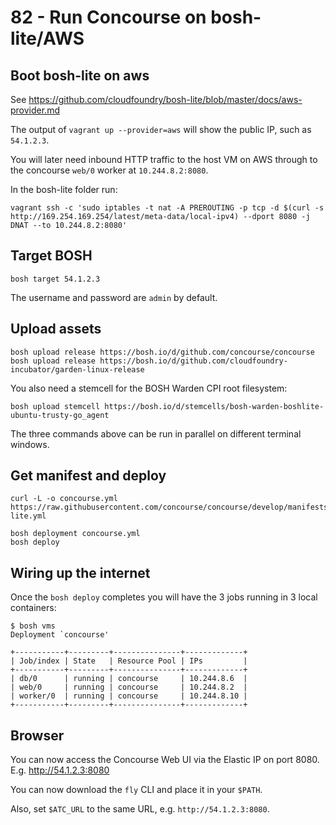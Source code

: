 82 - Run Concourse on bosh-lite/AWS
===================================

Boot bosh-lite on aws
---------------------

See https://github.com/cloudfoundry/bosh-lite/blob/master/docs/aws-provider.md

The output of `vagrant up --provider=aws` will show the public IP, such as `54.1.2.3`.

You will later need inbound HTTP traffic to the host VM on AWS through to the concourse `web/0` worker at `10.244.8.2:8080`.

In the bosh-lite folder run:

```
vagrant ssh -c 'sudo iptables -t nat -A PREROUTING -p tcp -d $(curl -s http://169.254.169.254/latest/meta-data/local-ipv4) --dport 8080 -j DNAT --to 10.244.8.2:8080'
```

Target BOSH
-----------

```
bosh target 54.1.2.3
```

The username and password are `admin` by default.

Upload assets
-------------

```
bosh upload release https://bosh.io/d/github.com/concourse/concourse
bosh upload release https://bosh.io/d/github.com/cloudfoundry-incubator/garden-linux-release
```

You also need a stemcell for the BOSH Warden CPI root filesystem:

```
bosh upload stemcell https://bosh.io/d/stemcells/bosh-warden-boshlite-ubuntu-trusty-go_agent
```

The three commands above can be run in parallel on different terminal windows.

Get manifest and deploy
-----------------------

```
curl -L -o concourse.yml https://raw.githubusercontent.com/concourse/concourse/develop/manifests/bosh-lite.yml

bosh deployment concourse.yml
bosh deploy
```

Wiring up the internet
----------------------

Once the `bosh deploy` completes you will have the 3 jobs running in 3 local containers:

```
$ bosh vms
Deployment `concourse'

+-----------+---------+---------------+-------------+
| Job/index | State   | Resource Pool | IPs         |
+-----------+---------+---------------+-------------+
| db/0      | running | concourse     | 10.244.8.6  |
| web/0     | running | concourse     | 10.244.8.2  |
| worker/0  | running | concourse     | 10.244.8.10 |
+-----------+---------+---------------+-------------+
```

Browser
-------

You can now access the Concourse Web UI via the Elastic IP on port 8080. E.g. http://54.1.2.3:8080

You can now download the `fly` CLI and place it in your `$PATH`.

Also, set `$ATC_URL` to the same URL, e.g. `http://54.1.2.3:8080`.
